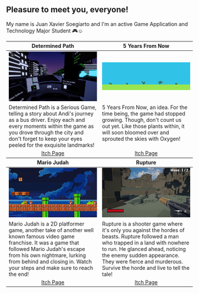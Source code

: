 <b> Pleasure to meet you, everyone! </b>
---
My name is Juan Xavier Soegiarto and I'm an active Game Application and Technology Major Student 🎮☺
 
<table width="100%">
  <thead>
    <tr>
     <th width="50%" align="center"><b>Determined Path</b></th>
     <th width="50%" align="center"><b>5 Years From Now</b></th>
    </tr>
  </thead>
  <tbody>
    <tr>
      <td><img src="https://github.com/LookADonKill/LookADonKill/blob/main/Determined-Path.gif"/></td>
      <td><img src="https://github.com/LookADonKill/LookADonKill/blob/main/Plant_Growth.gif"/></td>
    </tr>
    <tr>
      <td valign="text-top">Determined Path is a Serious Game, telling a story about Andi's journey as a bus driver. Enjoy each and every moments within the game as you drove through the city and don't forget to keep your eyes peeled for the exquisite landmarks!</td>
     <td valign="text-top">5 Years From Now, an idea. For the time being, the game had stopped growing. Though, don't count us out yet. Like those plants within, it will soon bloomed over and sprouted the skies with Oxygen!</td>
    </tr>
    <tr>
      <td align="center"><a href="https://juan-xavier.itch.io/determined-path">Itch Page</td>
      <td align="center"><a href="https://juan-xavier.itch.io/5-year-from-now">Itch Page</td>
    </tr>
    <tr>
     <th width="50%" align="center"><b>Mario Judah</b></th>
     <th width="50%" align="center"><b>Rupture</b></th>
    </tr>
  </thead>
  <tbody>
    <tr>
     <td><img src="https://github.com/LookADonKill/LookADonKill/blob/main/Mario-Judah.gif"/></td>
     <td><img src="https://github.com/LookADonKill/LookADonKill/blob/main/Rupture.gif"/></td>
    </tr>
    <tr>
     <td valign="text-top">Mario Judah is a 2D platformer game, another take of another well known famous video game franchise. It was a game that followed Mario Judah's escape from his own nightmare, lurking from behind and closing in. Watch your steps and make sure to reach the end!</td>
     <td valign="text-top">Rupture is a shooter game where it's only you against the hordes of beasts. Rupture followed a man who trapped in a land with nowhere to run. He glanced ahead, noticing the enemy sudden appearance. They were fierce and murderous. Survive the horde and live to tell the tale!</td>
    </tr>
    <tr>
      <td align="center"><a href="https://juan-xavier.itch.io/mario-judah">Itch Page</td>
      <td align="center"><a href="https://juan-xavier.itch.io/rupture">Itch Page</td>
    </tr>
  </tbody>
</table>
